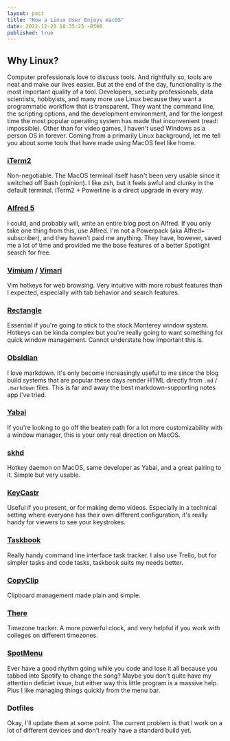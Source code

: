 ```yaml
---
layout: post
title: "How a Linux User Enjoys macOS"
date: 2022-12-20 18:35:23 -0500
published: true
---
```


## Why Linux?
Computer professionals love to discuss tools. And rightfully so, tools are neat and make our lives easier. But at the end of the day, functionality is the most important quality of a tool. Developers, security professionals, data scientists, hobbyists, and many more use Linux because they want a programmatic workflow that is transparent. They want the command line, the scripting options, and the development environment, and for the longest time the most popular operating system has made that inconvenient (read: impossible). Other than for video games, I haven't used Windows as a person OS in forever. Coming from a primarily Linux background, let me tell you about some tools that have made using MacOS feel like home.

### [iTerm2](https://iterm2.com)
Non-negotiable. The MacOS terminal itself hasn't been very usable since it switched off Bash (opinion). I like zsh, but it feels awful and clunky in the default terminal. iTerm2 + Powerline is a direct upgrade in every way.

### [Alfred 5](https://www.alfredapp.com)
I could, and probably will, write an entire blog post on Alfred. If you only take one thing from this, use Alfred. I'm not a Powerpack (aka Alfred+ subscriber), and they haven't paid me anything. They have, however, saved me a lot of time and provided me the base features of a better Spotlight search for free.

### [Vimium](https://github.com/philc/vimium) / [Vimari](https://github.com/televator-apps/vimari)
Vim hotkeys for web browsing. Very intuitive with more robust features than I expected, especially with tab behavior and search features.

### [Rectangle](https://rectangleapp.com)
Essential if you're going to stick to the stock Monterey window system. Hotkeys can be kinda complex but you're really going to want something for quick window management. Cannot understate how important this is.

### [Obsidian](https://obsidian.md)
I love markdown. It's only become increasingly useful to me since the blog build systems that are popular these days render HTML directly from `.md` / `.markdown` files. This is far and away the best markdown-supporting notes app I've tried.

### [Yabai](https://github.com/koekeishiya/yabai)
If you're looking to go off the beaten path for a lot more customizability with a window manager, this is your only real direction on MacOS. 

### [skhd](https://github.com/koekeishiya/skhd)
Hotkey daemon on MacOS, same developer as Yabai, and a great pairing to it. Simple but very usable.

### [KeyCastr](https://github.com/keycastr/keycastr)
Useful if you present, or for making demo videos. Especially in a technical setting where everyone has their own different configuration, it's really handy for viewers to see your keystrokes.

### [Taskbook](https://github.com/klaussinani/taskbook)
Really handy command line interface task tracker. I also use Trello, but for simpler tasks and code tasks, taskbook suits my needs better.

### [CopyClip](https://fiplab.com/apps/copyclip-for-mac)
Clipboard management made plain and simple.

### [There](https://there.pm)
Timezone tracker. A more powerful clock, and very helpful if you work with colleges on different timezones.

### [SpotMenu](https://kmikiy.github.io/SpotMenu/)
Ever have a good rhythm going while you code and lose it all because you tabbed into Spotify to change the song? Maybe you don't quite have my attention deficiet issue, but either way this little program is a massive help. Plus I like managing things quickly from the menu bar.

### Dotfiles
Okay, I'll update them at some point. The current problem is that I work on a lot of different devices and don't really have a standard build yet. 
